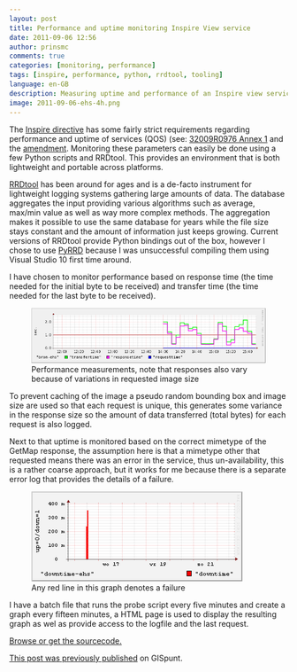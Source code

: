 ```yaml
---
layout: post
title: Performance and uptime monitoring Inspire View service
date: 2011-09-06 12:56
author: prinsmc
comments: true
categories: [monitoring, performance]
tags: [inspire, performance, python, rrdtool, tooling]
language: en-GB
description: Measuring uptime and performance of an Inspire view service using a round-robin database and python.
image: 2011-09-06-ehs-4h.png
---
```


The [Inspire directive](http://inspire.jrc.ec.europa.eu/) has some fairly strict requirements 
regarding performance and uptime of services (QOS) 
(see: [32009R0976 Annex 1](http://eur-lex.europa.eu/LexUriServ/LexUriServ.do?uri=CELEX:32009R0976:EN:NOT) 
and the [amendment](http://eur-lex.europa.eu/legal-content/EN/TXT/HTML/?uri=CELEX:32010R1088). 
Monitoring these parameters can easily be done using a few Python scripts and RRDtool. This provides 
an environment that is both lightweight and portable across platforms.

[RRDtool](http://oss.oetiker.ch/rrdtool/index.en.html) has been around for ages and is a de-facto 
instrument for lightweight logging systems gathering large amounts of data. The database aggregates 
the input providing various algorithms such as average, max/min value as well as way more complex 
methods. The aggregation makes it possible to use the same database for years while the file size 
stays constant and the amount of information just keeps growing. Current versions of RRDtool provide 
Python bindings out of the box, however I chose to use [PyRRD](http://pypi.python.org/pypi/PyRRD/) 
because I was unsuccessful compiling them using Visual Studio 10 first time around.

I have chosen to monitor performance based on response time (the time needed for the initial byte 
to be received) and transfer time (the time needed for the last byte to be received).

<figure>
  <img src="/img/2011-09-06-ehs-4h.png" alt="graph showing 4h performance report">
  <figcaption>Performance measurements, note that responses also vary because of variations in 
  requested image size</figcaption>
</figure>

To prevent caching of the image a pseudo random bounding box and image size are used so that each 
request is unique, this generates some variance in the response size so the amount of data 
transferred (total bytes) for each request is also logged.

Next to that uptime is monitored based on the correct mimetype of the GetMap response, the assumption 
here is that a mimetype other that requested means there was an error in the service, thus 
un-availability, this is a rather coarse approach, but it works for me because there is a separate 
error log that provides the details of a failure.

<figure>
  <img src="/img/2011-09-06-ehs-1w-down.png" alt="graph showing 1 week downtime report">
  <figcaption>Any red line in this graph denotes a failure</figcaption>
</figure>

I have a batch file that runs the probe script every five minutes and create a graph every fifteen 
minutes, a HTML page is used to display the resulting graph as wel as provide access to the logfile 
and the last request.

[Browse or get the sourcecode.](https://sourceforge.net/u/mprins/code/1/tree/viewserviceprobe/)


[This post was previously published](http://gispunt.wordpress.com/2011/09/06/performance-and-uptime-monitoring-inspire-view-service/) on GISpunt.
